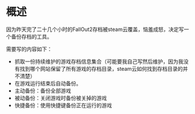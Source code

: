 # 概述

因为昨天完了二十几个小时的FallOut2存档被steam云覆盖，恼羞成怒，决定写一个备份存档的工具。

需要写的内容如下：

- 抓取一份持续维护的游戏存档信息集合（可能要我自己写然后维护，因为我没有找到哪个网站保留了所有游戏的存档目录，steam云如何找到存档目录的并不清楚）
- 在游戏运行结束后自动备份。
- 主动备份：备份全部游戏
- 被动备份：关闭游戏时备份被关掉的游戏
- 快捷备份：使用快捷键备份正在运行的游戏